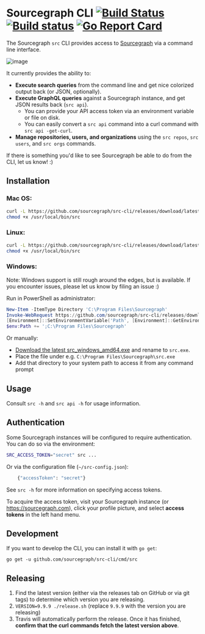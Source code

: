 # Sourcegraph CLI [![Build Status](https://travis-ci.org/sourcegraph/src-cli.svg)](https://travis-ci.org/sourcegraph/src-cli) [![Build status](https://ci.appveyor.com/api/projects/status/fwa1bkd198hyim8a?svg=true)](https://ci.appveyor.com/project/sourcegraph/src-cli) [![Go Report Card](https://goreportcard.com/badge/sourcegraph/src-cli)](https://goreportcard.com/report/sourcegraph/src-cli)

The Sourcegraph `src` CLI provides access to [Sourcegraph](https://sourcegraph.com) via a command line interface.

![image](https://user-images.githubusercontent.com/3173176/43567326-3db5f31c-95e6-11e8-9e74-4c04079c01b0.png)

It currently provides the ability to:

- **Execute search queries** from the command line and get nice colorized output back (or JSON, optionally).
- **Execute GraphQL queries** against a Sourcegraph instance, and get JSON results back (`src api`).
  - You can provide your API access token via an environment variable or file on disk.
  - You can easily convert a `src api` command into a curl command with `src api -get-curl`.
- **Manage repositories, users, and organizations** using the `src repos`, `src users`, and `src orgs` commands.

If there is something you'd like to see Sourcegraph be able to do from the CLI, let us know! :)

## Installation

### Mac OS:

```bash
curl -L https://github.com/sourcegraph/src-cli/releases/download/latest/src_darwin_amd64 -o /usr/local/bin/src
chmod +x /usr/local/bin/src
```

### Linux:

```bash
curl -L https://github.com/sourcegraph/src-cli/releases/download/latest/src_linux_amd64 -o /usr/local/bin/src
chmod +x /usr/local/bin/src
```

### Windows:

Note: Windows support is still rough around the edges, but is available. If you encounter issues, please let us know by filing an issue :)

Run in PowerShell as administrator:

```powershell
New-Item -ItemType Directory 'C:\Program Files\Sourcegraph'
Invoke-WebRequest https://github.com/sourcegraph/src-cli/releases/download/latest/src_windows_amd64.exe -OutFile 'C:\Program Files\Sourcegraph\src.exe'
[Environment]::SetEnvironmentVariable('Path', [Environment]::GetEnvironmentVariable('Path', [EnvironmentVariableTarget]::Machine) + ';C:\Program Files\Sourcegraph', [EnvironmentVariableTarget]::Machine)
$env:Path += ';C:\Program Files\Sourcegraph'
```

Or manually:

- [Download the latest src_windows_amd64.exe](https://github.com/sourcegraph/src-cli/releases/download/latest/src_windows_amd64.exe) and rename to `src.exe`.
- Place the file under e.g. `C:\Program Files\Sourcegraph\src.exe`
- Add that directory to your system path to access it from any command prompt

## Usage

Consult `src -h` and `src api -h` for usage information.

## Authentication

Some Sourcegraph instances will be configured to require authentication. You can do so via the environment:

```sh
SRC_ACCESS_TOKEN="secret" src ...
```

Or via the configuration file (`~/src-config.json`):

```sh
	{"accessToken": "secret"}
```

See `src -h` for more information on specifying access tokens.

To acquire the access token, visit your Sourcegraph instance (or https://sourcegraph.com), click your profile picture, and select **access tokens** in the left hand menu.

## Development

If you want to develop the CLI, you can install it with `go get`:

```
go get -u github.com/sourcegraph/src-cli/cmd/src
```

## Releasing

1.  Find the latest version (either via the releases tab on GitHub or via git tags) to determine which version you are releasing.
2.  `VERSION=9.9.9 ./release.sh` (replace `9.9.9` with the version you are releasing)
3.  Travis will automatically perform the release. Once it has finished, **confirm that the curl commands fetch the latest version above**.
